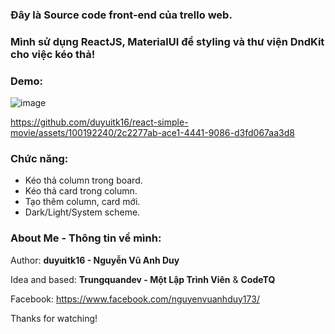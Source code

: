 ### Đây là Source code front-end của trello web.
### Mình sử dụng ReactJS, MaterialUI để styling và thư viện DndKit cho việc kéo thả!

### Demo:

![image](https://github.com/duyuitk16/react-simple-movie/assets/100192240/6b0a607e-d316-4a78-a758-37e1389785d7)

https://github.com/duyuitk16/react-simple-movie/assets/100192240/2c2277ab-ace1-4441-9086-d3fd067aa3d8

### Chức năng:

- Kéo thả column trong board.
- Kéo thả card trong column.
- Tạo thêm column, card mới.
- Dark/Light/System scheme.

### About Me - Thông tin về mình:

Author: **duyuitk16 - Nguyễn Vũ Anh Duy**

Idea and based: **Trungquandev - Một Lập Trình Viên** & **CodeTQ**

Facebook: https://www.facebook.com/nguyenvuanhduy173/

Thanks for watching!
